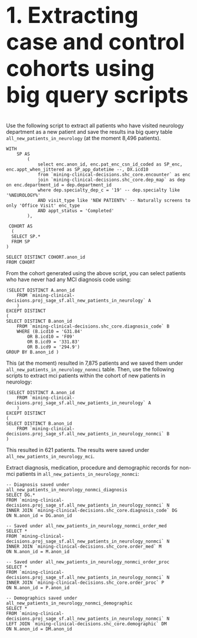 <h1 style="font-size:60px;">1. Extracting case and control cohorts using big query scripts</h1>

Use the following script to extract all patients who have visited neurology department as a new patient and save the results ina big query table ```all_new_patients_in_neurology``` (at the moment 8,496 patients). 

```
WITH
    SP AS
        (
            select enc.anon_id, enc.pat_enc_csn_id_coded as SP_enc, enc.appt_when_jittered as SP_app_datetime --, DX.icd10
            from `mining-clinical-decisions.shc_core.encounter` as enc 
            join `mining-clinical-decisions.shc_core.dep_map` as dep on enc.department_id = dep.department_id    
            where dep.specialty_dep_c = '19' -- dep.specialty like '%NEUROLOGY%'
            AND visit_type like 'NEW PATIENT%' -- Naturally screens to only 'Office Visit' enc_type 
            AND appt_status = 'Completed'
        ),

 COHORT AS
  (
  SELECT SP.*
  FROM SP 
)

SELECT DISTINCT COHORT.anon_id
FROM COHORT 
```
From the cohort generated using the above script, you can select patients who have never had any MCI diagnosis code using:
```
(SELECT DISTINCT A.anon_id
    FROM `mining-clinical-decisions.proj_sage_sf.all_new_patients_in_neurology` A
    )
EXCEPT DISTINCT 
(
SELECT DISTINCT B.anon_id
    FROM `mining-clinical-decisions.shc_core.diagnosis_code` B
    WHERE (B.icd10 = 'G31.84'
        OR B.icd10 = 'F09'
        OR B.icd9 = '331.83'
        OR B.icd9 = '294.9')
GROUP BY B.anon_id )
```
This (at the moment) resulted in 7,875 patients and we saved them under ```all_new_patients_in_neurology_nonmci``` table. Then, use the following scripts to extract mci patients within the cohort of new patients in neurology:
```
(SELECT DISTINCT A.anon_id
    FROM `mining-clinical-decisions.proj_sage_sf.all_new_patients_in_neurology` A
    )
EXCEPT DISTINCT 
(
SELECT DISTINCT B.anon_id
    FROM `mining-clinical-decisions.proj_sage_sf.all_new_patients_in_neurology_nonmci` B
)
```
This resulted in 621 patients. The results were saved under ```all_new_patients_in_neurology_mci```. 

Extract diagnosis, medication, procedure and demographic records for non-mci patients in ```all_new_patients_in_neurology_nonmci```:
```
-- Diagnosis saved under all_new_patients_in_neurology_nonmci_diagnosis
SELECT DG.*
FROM `mining-clinical-decisions.proj_sage_sf.all_new_patients_in_neurology_nonmci` N
INNER JOIN `mining-clinical-decisions.shc_core.diagnosis_code` DG
ON N.anon_id = DG.anon_id

-- Saved under all_new_patients_in_neurology_nonmci_order_med
SELECT *
FROM `mining-clinical-decisions.proj_sage_sf.all_new_patients_in_neurology_nonmci` N
INNER JOIN `mining-clinical-decisions.shc_core.order_med` M
ON N.anon_id = M.anon_id

-- Saved under all_new_patients_in_neurology_nonmci_order_proc
SELECT *
FROM `mining-clinical-decisions.proj_sage_sf.all_new_patients_in_neurology_nonmci` N
INNER JOIN `mining-clinical-decisions.shc_core.order_proc` P
ON N.anon_id = P.anon_id

-- Demographics saved under all_new_patients_in_neurology_nonmci_demographic
SELECT *
FROM `mining-clinical-decisions.proj_sage_sf.all_new_patients_in_neurology_nonmci` N
LEFT JOIN `mining-clinical-decisions.shc_core.demographic` DM
ON N.anon_id = DM.anon_id
```
